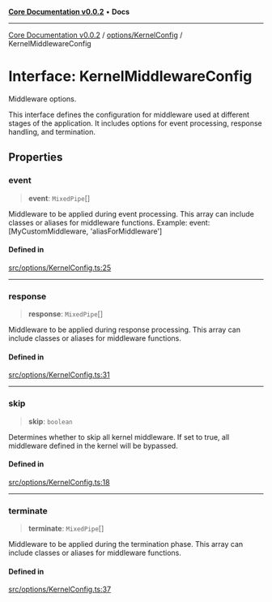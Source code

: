 [**Core Documentation v0.0.2**](../../../README.md) • **Docs**

***

[Core Documentation v0.0.2](../../../modules.md) / [options/KernelConfig](../README.md) / KernelMiddlewareConfig

# Interface: KernelMiddlewareConfig

Middleware options.

This interface defines the configuration for middleware used at different stages of the application.
It includes options for event processing, response handling, and termination.

## Properties

### event

> **event**: `MixedPipe`[]

Middleware to be applied during event processing.
This array can include classes or aliases for middleware functions.
Example: event: [MyCustomMiddleware, 'aliasForMiddleware']

#### Defined in

[src/options/KernelConfig.ts:25](https://github.com/stonemjs/core/blob/dd7eaec566465ef84c36b87b824f8ea9ab76e8fa/src/options/KernelConfig.ts#L25)

***

### response

> **response**: `MixedPipe`[]

Middleware to be applied during response processing.
This array can include classes or aliases for middleware functions.

#### Defined in

[src/options/KernelConfig.ts:31](https://github.com/stonemjs/core/blob/dd7eaec566465ef84c36b87b824f8ea9ab76e8fa/src/options/KernelConfig.ts#L31)

***

### skip

> **skip**: `boolean`

Determines whether to skip all kernel middleware.
If set to true, all middleware defined in the kernel will be bypassed.

#### Defined in

[src/options/KernelConfig.ts:18](https://github.com/stonemjs/core/blob/dd7eaec566465ef84c36b87b824f8ea9ab76e8fa/src/options/KernelConfig.ts#L18)

***

### terminate

> **terminate**: `MixedPipe`[]

Middleware to be applied during the termination phase.
This array can include classes or aliases for middleware functions.

#### Defined in

[src/options/KernelConfig.ts:37](https://github.com/stonemjs/core/blob/dd7eaec566465ef84c36b87b824f8ea9ab76e8fa/src/options/KernelConfig.ts#L37)
